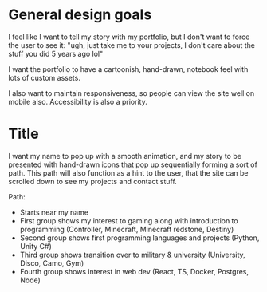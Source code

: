# General design goals

I feel like I want to tell my story with my portfolio, but I don't want to force
the user to see it: "ugh, just take me to your projects, I don't care about the
stuff you did 5 years ago lol"

I want the portfolio to have a cartoonish, hand-drawn, notebook feel with lots
of custom assets.

I also want to maintain responsiveness, so people can view the site well on
mobile also. Accessibility is also a priority.

# Title

I want my name to pop up with a smooth animation, and my story to be presented
with hand-drawn icons that pop up sequentially forming a sort of path. This path
will also function as a hint to the user, that the site can be scrolled down to
see my projects and contact stuff.

Path:

- Starts near my name
- First group shows my interest to gaming along with introduction to programming
  (Controller, Minecraft, Minecraft redstone, Destiny)
- Second group shows first programming languages and projects (Python, Unity C#)
- Third group shows transition over to military & university (University, Disco,
  Camo, Gym)
- Fourth group shows interest in web dev (React, TS, Docker, Postgres, Node)
